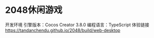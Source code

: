 # 2048休闲游戏
开发环境
引擎版本：Cocos Creator 3.8.0
编程语言：TypeScript
体验链接
https://tandanchendu.github.io/2048/build/web-desktop

